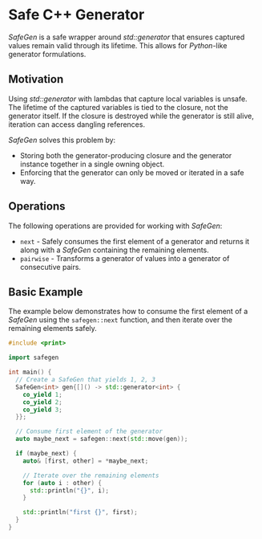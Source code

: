 # Safe C++ Generator

*SafeGen* is a safe wrapper around *std::generator* that ensures captured values remain valid through its lifetime.
This allows for *Python*-like generator formulations.

## Motivation

Using *std::generator* with lambdas that capture local variables is unsafe. The lifetime of the captured variables is tied to the closure, not the generator itself. If the closure is destroyed while the generator is still alive, iteration can access dangling references.

*SafeGen* solves this problem by:
- Storing both the generator-producing closure and the generator instance together in a single owning object.
- Enforcing that the generator can only be moved or iterated in a safe way.

## Operations

The following operations are provided for working with *SafeGen*:

- `next` - Safely consumes the first element of a generator and returns it along with a *SafeGen* containing the remaining elements.
- `pairwise` - Transforms a generator of values into a generator of consecutive pairs.

## Basic Example

The example below demonstrates how to consume the first element of a *SafeGen* using the `safegen::next` function,
and then iterate over the remaining elements safely.

``` cpp
#include <print>

import safegen

int main() {
  // Create a SafeGen that yields 1, 2, 3
  SafeGen<int> gen{[]() -> std::generator<int> {
    co_yield 1;
    co_yield 2;
    co_yield 3;
  }};

  // Consume first element of the generator
  auto maybe_next = safegen::next(std::move(gen));

  if (maybe_next) {
    auto& [first, other] = *maybe_next;

    // Iterate over the remaining elements
    for (auto i : other) {
      std::println("{}", i);
    }

    std::println("first {}", first);
  }
}
```
